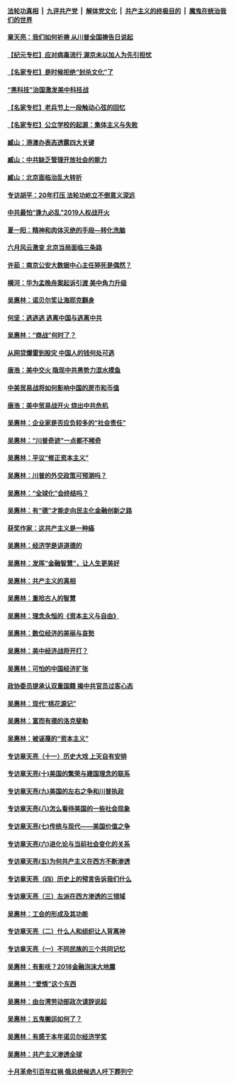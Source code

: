 ####  [法轮功真相](../../../../basic/blob/master/README.md?t=06220102) &nbsp;|&nbsp; [九评共产党](../../../../9ping.md/blob/master/README.md?t=06220102) &nbsp;|&nbsp; [解体党文化](../../../../jtdwh.md/blob/master/README.md?t=06220102)  &nbsp;|&nbsp; [共产主义的终极目的](../../../../gczydzjmd.md/blob/master/README.md?t=06220102) &nbsp;|&nbsp; [魔鬼在统治我们的世界](../../../../mgztzwmdsj.md/blob/master/README.md?t=06220102) 

#### [章天亮：我们如何祈祷 从川普全国祷告日说起](../pages/nsc423/n11944627.md?t=06220102) 

#### [【纪元专栏】应对病毒流行 渥京未以加人为先引担忧](../pages/nsc423/n11875714.md?t=06220102) 

#### [【名家专栏】是时候拒绝“封杀文化”了](../pages/nsc423/n11814093.md?t=06220102) 

#### [“黑科技”治国激发美中科技战](../pages/nsc423/n11638056.md?t=06220102) 

#### [【名家专栏】老兵节上一段触动心弦的回忆](../pages/nsc423/n11646016.md?t=06220102) 

#### [【名家专栏】公立学校的起源：集体主义与失败](../pages/nsc423/n11601833.md?t=06220102) 

#### [臧山：港澳办表态透露四大关键](../pages/nsc423/n11421628.md?t=06220102) 

#### [臧山：中共缺乏管理开放社会的能力](../pages/nsc423/n11407457.md?t=06220102) 

#### [臧山：北京面临治乱大转折](../pages/nsc423/n11406895.md?t=06220102) 

#### [专访胡平：20年打压 法轮功屹立不倒意义深远](../pages/nsc423/n11398800.md?t=06220102) 

#### [中共最怕“逢九必乱”2019人权战开火](../pages/nsc423/n11385248.md?t=06220102) 

#### [夏一阳：精神和肉体灭绝的手段—转化洗脑](../pages/nsc423/n11368250.md?t=06220102) 

#### [六月风云激变 北京当局面临三条路](../pages/nsc423/n11313668.md?t=06220102) 

#### [许茹：南京公安大数据中心主任猝死是偶然？](../pages/nsc423/n11064744.md?t=06220102) 

#### [横河：华为孟晚舟案起诉引渡 美中角力升级](../pages/nsc423/n11027230.md?t=06220102) 

#### [吴惠林：诺贝尔奖让海耶克翻身](../pages/nsc423/n10890049.md?t=06220102) 

#### [何坚：逃逃逃 逃离中国与逃离中共](../pages/nsc423/n10592891.md?t=06220102) 

#### [吴惠林：“商战”何时了？](../pages/nsc423/n10573558.md?t=06220102) 

#### [从网贷爆雷到股灾 中国人的钱何处可逃](../pages/nsc423/n10572800.md?t=06220102) 

#### [唐浩：美中交火 隐现中共黑势力混水摸鱼](../pages/nsc423/n10544040.md?t=06220102) 

#### [中美贸易战将如何影响中国的房市和币值](../pages/nsc423/n10543697.md?t=06220102) 

#### [唐浩：美中贸易战开火 烧出中共危机](../pages/nsc423/n10540126.md?t=06220102) 

#### [吴惠林：企业家是否应负较多的“社会责任”](../pages/nsc423/n10535022.md?t=06220102) 

#### [吴惠林：“川普奇迹”一点都不稀奇](../pages/nsc423/n10512808.md?t=06220102) 

#### [吴惠林：平议“修正资本主义”](../pages/nsc423/n10495724.md?t=06220102) 

#### [吴惠林：川普的外交政策可预测吗？](../pages/nsc423/n10462387.md?t=06220102) 

#### [吴惠林：“全球化”会终结吗？](../pages/nsc423/n10452838.md?t=06220102) 

#### [吴惠林：有“德”才能走向民主化金融创新之路](../pages/nsc423/n10432292.md?t=06220102) 

#### [获奖作家：这共产主义是一种癌](../pages/nsc423/n10431541.md?t=06220102) 

#### [吴惠林：经济学是讲道德的](../pages/nsc423/n10398014.md?t=06220102) 

#### [吴惠林：发挥“金融智慧”，让人生更美好](../pages/nsc423/n10375019.md?t=06220102) 

#### [吴惠林：共产主义的真相](../pages/nsc423/n10351394.md?t=06220102) 

#### [吴惠林：重拾古人的智慧](../pages/nsc423/n10337691.md?t=06220102) 

#### [吴惠林：理念永恒的《资本主义与自由》](../pages/nsc423/n10316274.md?t=06220102) 

#### [吴惠林：数位经济的美丽与哀愁](../pages/nsc423/n10292946.md?t=06220102) 

#### [吴惠林：美中经济战将开打？](../pages/nsc423/n10258825.md?t=06220102) 

#### [吴惠林：可怕的中国经济扩张](../pages/nsc423/n10219147.md?t=06220102) 

#### [政协委员提承认双重国籍 揭中共官员过客心态](../pages/nsc423/n10208809.md?t=06220102) 

#### [吴惠林：现代“桃花源记”](../pages/nsc423/n10185234.md?t=06220102) 

#### [吴惠林：富而有德的洛克斐勒](../pages/nsc423/n10142264.md?t=06220102) 

#### [吴惠林：被诬蔑的“资本主义”](../pages/nsc423/n10124816.md?t=06220102) 

#### [专访章天亮（十一）历史大戏 上天自有安排](../pages/nsc423/n10094905.md?t=06220102) 

#### [专访章天亮(十)美国的繁荣与建国理念的联系](../pages/nsc423/n10094899.md?t=06220102) 

#### [专访章天亮(九)美国的左右之争和川普执政](../pages/nsc423/n10094889.md?t=06220102) 

#### [专访章天亮(八)怎么看待美国的一些社会现象](../pages/nsc423/n10094857.md?t=06220102) 

#### [专访章天亮(七)传统与现代——美国价值之争](../pages/nsc423/n10093140.md?t=06220102) 

#### [专访章天亮(六)进化论与当前社会变化的关系](../pages/nsc423/n10092036.md?t=06220102) 

#### [专访章天亮(五)为何共产主义在西方不断渗透](../pages/nsc423/n10083620.md?t=06220102) 

#### [专访章天亮（四）历史上的预言告诉我们什么](../pages/nsc423/n10083606.md?t=06220102) 

#### [专访章天亮（三）左派在西方渗透的三领域](../pages/nsc423/n10081115.md?t=06220102) 

#### [吴惠林：工会的形成及其功能](../pages/nsc423/n10080633.md?t=06220102) 

#### [专访章天亮（二）什么人和组织让人背离神](../pages/nsc423/n10076637.md?t=06220102) 

#### [专访章天亮（一）不同民族的三个共同记忆](../pages/nsc423/n10074188.md?t=06220102) 

#### [吴惠林：有影呒？2018金融泡沫大地震](../pages/nsc423/n10040534.md?t=06220102) 

#### [吴惠林：“爱情”这个东西](../pages/nsc423/n10019423.md?t=06220102) 

#### [吴惠林：由台湾劳动部政次请辞说起](../pages/nsc423/n9979679.md?t=06220102) 

#### [吴惠林：五鬼搬运如何了？](../pages/nsc423/n9925338.md?t=06220102) 

#### [吴惠林：有感于本年诺贝尔经济学奖](../pages/nsc423/n9871883.md?t=06220102) 

#### [吴惠林：共产主义渗透全球](../pages/nsc423/n9812748.md?t=06220102) 

#### [十月革命引百年红祸 俄总统候选人吁下葬列宁](../pages/nsc423/n9810182.md?t=06220102) 

